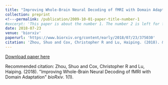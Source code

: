 ```yaml
---
title: "Improving Whole-Brain Neural Decoding of fMRI with Domain Adaptation"
collection: preprint
<!---permalink: /publication/2009-10-01-paper-title-number-1
#excerpt: 'This paper is about the number 1. The number 2 is left for future work.'-->
date: 2018-07-23
venue: 'biorxiv'
paperurl: 'https://www.biorxiv.org/content/early/2018/07/23/375030'
citation: 'Zhou, Shuo and Cox, Christopher R and Lu, Haiping. (2018). &quot;Improving Whole-Brain Neural Decoding of fMRI with Domain Adaptation.&quot; <i>bioRxiv</i>. 1(1).'
---
```

<!---This paper is about the number 1. The number 2 is left for future work.-->

[Download paper here](https://www.biorxiv.org/content/biorxiv/early/2018/07/23/375030.full.pdf)

Recommended citation: Zhou, Shuo and Cox, Christopher R and Lu, Haiping. (2018). "Improving Whole-Brain Neural Decoding of fMRI with Domain Adaptation" <i>bioRxiv</i>. 1(1).
